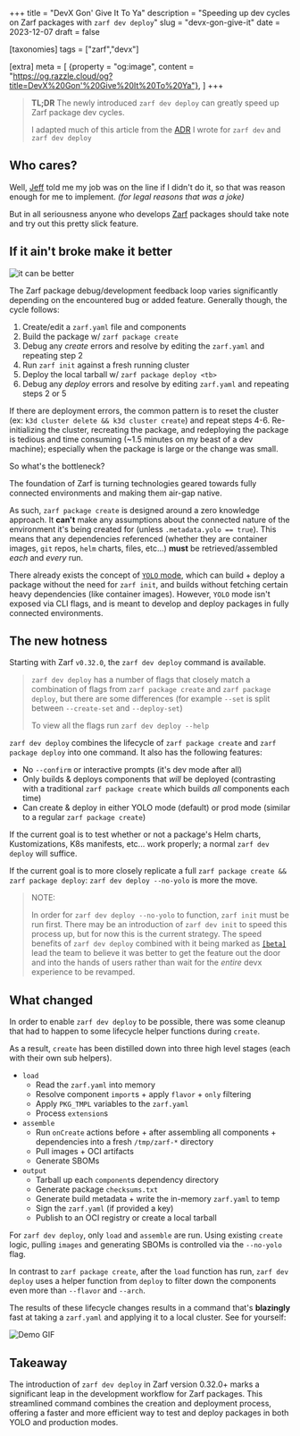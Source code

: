 +++
title = "DevX Gon' Give It To Ya"
description = "Speeding up dev cycles on Zarf packages with `zarf dev deploy`"
slug = "devx-gon-give-it"
date = 2023-12-07
draft = false

[taxonomies]
tags = ["zarf","devx"]

[extra]
meta = [
    {property = "og:image", content = "https://og.razzle.cloud/og?title=DevX%20Gon'%20Give%20It%20To%20Ya"},
]
+++

> **TL;DR** The newly introduced `zarf dev deploy` can greatly speed up Zarf package dev cycles.
>
> I adapted much of this article from the [ADR](https://github.com/defenseunicorns/zarf/blob/main/adr/0022-dev-cmd.md) I wrote for `zarf dev` and `zarf dev deploy`

<!-- more -->

## Who cares?

Well, [Jeff](https://www.linkedin.com/in/jeffsmccoy/) told me my job was on the line if I didn't do it, so that was reason enough for me to implement. _(for legal reasons that was a joke)_

But in all seriousness anyone who develops [Zarf](https://github.com/defenseunicorns/zarf) packages should take note and try out this pretty slick feature.

## If it ain't broke make it better

![it can be better](https://media1.tenor.com/m/SMkXNFf_aIkAAAAC/max-lord-maxwell-lord.gif)

The Zarf package debug/development feedback loop varies significantly depending on the encountered bug or added feature. Generally though, the cycle follows:

1. Create/edit a `zarf.yaml` file and components
2. Build the package w/ `zarf package create`
3. Debug any _create_ errors and resolve by editing the `zarf.yaml` and repeating step 2
4. Run `zarf init` against a fresh running cluster
5. Deploy the local tarball w/ `zarf package deploy <tb>`
6. Debug any _deploy_ errors and resolve by editing `zarf.yaml` and repeating steps 2 or 5

If there are deployment errors, the common pattern is to reset the cluster (ex: `k3d cluster delete && k3d cluster create`) and repeat steps 4-6. Re-initializing the cluster, recreating the package, and redeploying the package is tedious and time consuming (~1.5 minutes on my beast of a dev machine); especially when the package is large or the change was small.

So what's the bottleneck?

The foundation of Zarf is turning technologies geared towards fully connected environments and making them air-gap native.

As such, `zarf package create` is designed around a zero knowledge approach. It **can't** make any assumptions about the connected nature of the environment it's being created for (unless `.metadata.yolo == true`). This means that any dependencies referenced (whether they are container images, `git` repos, `helm` charts, files, etc...) **must** be retrieved/assembled _each_ and _every_ run.

There already exists the concept of [`YOLO` mode](https://github.com/defenseunicorns/zarf/blob/main/adr/0010-yolo-mode.md), which can build + deploy a package without the need for `zarf init`, and builds without fetching certain heavy dependencies (like container images). However, `YOLO` mode isn't exposed via CLI flags, and is meant to develop and deploy packages in fully connected environments.

## The new hotness

Starting with Zarf `v0.32.0`, the `zarf dev deploy` command is available.

> `zarf dev deploy` has a number of flags that closely match a combination of flags from `zarf package create` and `zarf package deploy`, but there are some differences (for example `--set` is split between `--create-set` and `--deploy-set`)
>
> To view all the flags run `zarf dev deploy --help`

`zarf dev deploy` combines the lifecycle of `zarf package create` and `zarf package deploy` into one command. It also has the following features:

- No `--confirm` or interactive prompts (it's dev mode after all)
- Only builds & deploys components that _will_ be deployed (contrasting with a traditional `zarf package create` which builds _all_ components each time)
- Can create & deploy in either YOLO mode (default) or prod mode (similar to a regular `zarf package create`)

If the current goal is to test whether or not a package's Helm charts, Kustomizations, K8s manifests, etc... work properly; a normal `zarf dev deploy` will suffice.

If the current goal is to more closely replicate a full `zarf package create && zarf package deploy`: `zarf dev deploy --no-yolo` is more the move.

> NOTE:
>
> In order for `zarf dev deploy --no-yolo` to function, `zarf init` must be run first.
> There may be an introduction of `zarf dev init` to speed this process up, but for now this is the current strategy. The speed benefits of `zarf dev deploy` combined with it being marked as [`[beta]`](https://docs.zarf.dev/docs/roadmap#beta) lead the team to believe it was better to get the feature out the door and into the hands of users rather than wait for the _entire_ devx experience to be revamped.

## What changed

In order to enable `zarf dev deploy` to be possible, there was some cleanup that had to happen to some lifecycle helper functions during `create`.

As a result, `create` has been distilled down into three high level stages (each with their own sub helpers).

- `load`
  - Read the `zarf.yaml` into memory
  - Resolve component `import`s + apply `flavor` + `only` filtering
  - Apply `PKG_TMPL` variables to the `zarf.yaml`
  - Process `extension`s
- `assemble`
  - Run `onCreate` actions before + after assembling all components + dependencies into a fresh `/tmp/zarf-*` directory
  - Pull images + OCI artifacts
  - Generate SBOMs
- `output`
  - Tarball up each `component`s dependency directory
  - Generate package `checksums.txt`
  - Generate build metadata + write the in-memory `zarf.yaml` to temp
  - Sign the `zarf.yaml` (if provided a key)
  - Publish to an OCI registry or create a local tarball

For `zarf dev deploy`, only `load` and `assemble` are run. Using existing `create` logic, pulling `images` and generating SBOMs is controlled via the `--no-yolo` flag.

In contrast to `zarf package create`, after the `load` function has run, `zarf dev deploy` uses a helper function from `deploy` to filter down the components even more than `--flavor` and `--arch`.

The results of these lifecycle changes results in a command that's **blazingly** fast at taking a `zarf.yaml` and applying it to a local cluster. See for yourself:

![Demo GIF](/tapes/zarf-dev-deploy.gif)

## Takeaway

The introduction of `zarf dev deploy` in Zarf version 0.32.0+ marks a significant leap in the development workflow for Zarf packages. This streamlined command combines the creation and deployment process, offering a faster and more efficient way to test and deploy packages in both YOLO and production modes.

